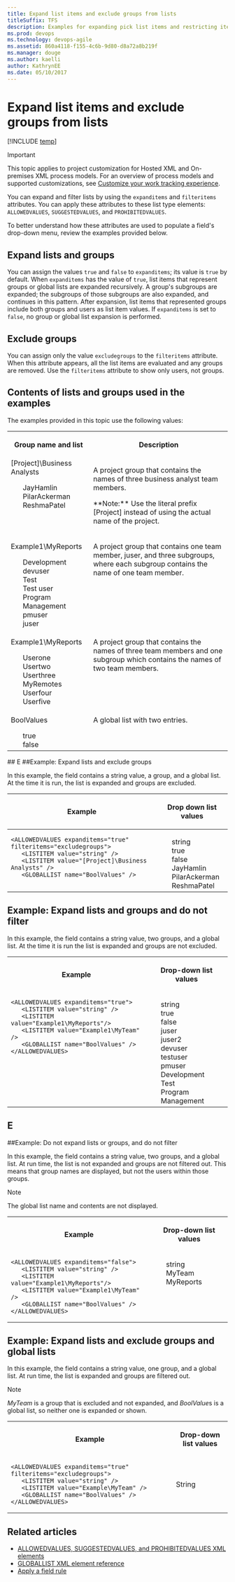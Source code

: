 ```yaml
---
title: Expand list items and exclude groups from lists
titleSuffix: TFS
description: Examples for expanding pick list items and restricting items using expanditems and filteritems attributes - Team Foundation Server (TFS)
ms.prod: devops
ms.technology: devops-agile
ms.assetid: 860a4118-f155-4c6b-9d80-d8a72a8b219f
ms.manager: douge
ms.author: kaelli
author: KathrynEE
ms.date: 05/10/2017
---
```


# Expand list items and exclude groups from lists

[!INCLUDE [temp](../../_shared/customization-phase-0-and-1-plus-version-header.md)]

> [!IMPORTANT]  
>This topic applies to project customization for Hosted XML and On-premises XML process models. For an overview of process models and supported customizations, see [Customize your work tracking experience](../customize-work.md).  

You can expand and filter lists by using the `expanditems` and `filteritems` attributes. You can apply these attributes to these list type elements: `ALLOWEDVALUES`, `SUGGESTEDVALUES`, and `PROHIBITEDVALUES`.  
  
To better understand how these attributes are used to populate a field's drop-down menu, review the examples provided below.  

<a name="ExpandListsAndGroups"></a> 
  
##  Expand lists and groups  
 You can assign the values `true` and `false` to `expanditems`; its value is `true` by default. When `expanditems` has the value of `true`, list items that represent groups or global lists are expanded recursively. A group's subgroups are expanded; the subgroups of those subgroups are also expanded, and continues in this pattern. After expansion, list items that represented groups include both groups and users as list item values. If `expanditems` is set to `false`, no group or global list expansion is performed.  

<a name="FilterListsAndGroups"></a> 
  
##  Exclude groups  
 You can assign only the value `excludegroups` to the `filteritems` attribute. When this attribute appears, all the list items are evaluated and any groups are removed. Use the `filteritems` attribute to show only users, not groups.  

<a name="ContentsOfListsAndGroups"></a> 
  
##  Contents of lists and groups used in the examples  
 The examples provided in this topic use the following values:  
  
<table Responsive="true" summary="table">
<tbody valign="top">
<tr Responsive="true">
<th scope="col"><p>Group name and list</p></th>
<th scope="col"><p>Description</p></th>
</tr>
<tr>
<td>
[Project]\Business Analysts</p>
<ul style="list-style: none;margin-bottom:0px"> 
<li style="margin-bottom:0px">JayHamlin</li>
<li style="margin-bottom:0px">PilarAckerman</li>
<li style="margin-bottom:0px">ReshmaPatel</li>
</ul> 
</td>
<td> 
<p>A project group that contains the names of three business analyst team members.</p>

<p>**Note:** Use the literal prefix [Project] instead of using the actual name of the project.</p>
</td>
</tr>
<tr>
<td>
<p>Example1\MyReports</p>
<ul style="list-style: none;margin-bottom:0px"> 
<li style="margin-bottom:0px">Development</li>
<li style="margin-bottom:0px">devuser</li>
<li style="margin-bottom:0px">Test</li>
<li style="margin-bottom:0px">Test user</li>
<li style="margin-bottom:0px">Program Management</li>
<li style="margin-bottom:0px">pmuser</li>
<li style="margin-bottom:0px">juser</li>
</ul> 
</td>
<td> 
<p>A project group that contains one team member, juser, and three subgroups, where each subgroup contains the name of one team member.</p>
</td>
</tr>
<tr>
<td>
<p>Example1\MyReports</p>
<ul style="list-style: none;margin-bottom:0px"> 
<li style="margin-bottom:0px">Userone</li>
<li style="margin-bottom:0px">Usertwo</li>
<li style="margin-bottom:0px">Userthree</li>
<li style="margin-bottom:0px">MyRemotes</li>
<li style="margin-bottom:0px">Userfour</li>
<li style="margin-bottom:0px">Userfive</li>
</ul> 
</td>
<td>
<p>A project group that contains the names of three team members and one subgroup which contains the names of two team members.</p>
</td>
</tr>
<tr>
<td>
<p>BoolValues</p>
<ul style="list-style: none;margin-bottom:0px"> 
<li style="margin-bottom:0px">true</li>
<li style="margin-bottom:0px">false</li>
</ul> 
</td>
<td>
<p>A global list with two entries.</p>
</td>
</tr>
</tbody>
</table>
## E
##Example: Expand lists and exclude groups

In this example, the field contains a string value, a group, and a global list. At the time it is run, the list is expanded and groups are excluded.

<table Responsive="true" summary="table">
<thead>
<tr Responsive="true">
<th ><p>Example</p></th>
<th ><p>Drop down list values</p></th>
</tr>
</thead>
<tbody valign="top">
<tr>
<td>

<pre><code>&lt;ALLOWEDVALUES expanditems="true" filteritems="excludegroups"&gt; 
   &lt;LISTITEM value="string" /&gt; 
   &lt;LISTITEM value="[Project]\Business Analysts" /&gt;  
   &lt;GLOBALLIST name="BoolValues" /&gt; </code></pre>


</td>

<td data-th="Drop-down list values">

<ul style="list-style: none;margin-bottom:0px"> 
<li style="margin-bottom:0px">string</li>
<li style="margin-bottom:0px">true</li>
<li style="margin-bottom:0px">false</li>
<li style="margin-bottom:0px">JayHamlin</li>
<li style="margin-bottom:0px">PilarAckerman</li>
<li style="margin-bottom:0px">ReshmaPatel</li>
</ul> 
</td>
</tr>
</table> 


<a id="Example2"></a>
## Example: Expand lists and groups and do not filter

In this example, the field contains a string value, two groups, and a global list. At the time it is run the list is expanded and groups are not excluded.

<table Responsive="true" summary="table">
<tr Responsive="true">
<th scope="col"><p>Example</p></th>
<th scope="col"><p>Drop-down list values</p></th>
</tr>

<tr valign="top">
<td data-th="Example">

<pre><code>&lt;ALLOWEDVALUES expanditems="true"&gt;
   &lt;LISTITEM value="string" /&gt;
   &lt;LISTITEM value="Example1\MyReports"/&gt;
   &lt;LISTITEM value="Example1\MyTeam" /&gt;
   &lt;GLOBALLIST name="BoolValues" /&gt;
&lt;/ALLOWEDVALUES&gt; 
</code></pre>
</td><td data-th="Drop-down list values">

<ul style="list-style: none;margin-bottom:0px"> 
<li style="margin-bottom:0px">string</li>
<li style="margin-bottom:0px">true</li>
<li style="margin-bottom:0px">false</li>
<li style="margin-bottom:0px">juser</li>
<li style="margin-bottom:0px">juser2</li>
<li style="margin-bottom:0px">devuser</li>
<li style="margin-bottom:0px">testuser</li>
<li style="margin-bottom:0px">pmuser</li>
<li style="margin-bottom:0px">Development</li>
<li style="margin-bottom:0px">Test</li>
<li style="margin-bottom:0px">Program Management</li>
</ul> 
</td></tr>
</table>


## E
##Example: Do not expand lists or groups, and do not filter

In this example, the field contains a string value, two groups, and a global list. At run time, the list is not expanded and groups are not filtered out. This means that group names are displayed, but not the users within those groups.

> [!NOTE]    
>The global list name and contents are not displayed.


<table Responsive="true" summary="table">
<tr Responsive="true">
<th scope="col"><p>Example</p></th>
<th scope="col"><p>Drop-down list values</p></th>
</tr>

<tr valign="top">
<td data-th="Example">

<pre><code>&lt;ALLOWEDVALUES expanditems="false"&gt;
   &lt;LISTITEM value="string" /&gt;
   &lt;LISTITEM value="Example1\MyReports"/&gt;
   &lt;LISTITEM value="Example1\MyTeam" /&gt;
   &lt;GLOBALLIST name="BoolValues" /&gt;
&lt;/ALLOWEDVALUES&gt; 
</code></pre>
</td>
<td data-th="Drop-down list values">

<ul style="list-style: none;margin-bottom:0px"> 
<li style="margin-bottom:0px">string</li>
<li style="margin-bottom:0px">MyTeam</li>
<li style="margin-bottom:0px">MyReports</li>
</ul> 
</td>
</tr></table> 


## Example: Expand lists and exclude groups and global lists
In this example, the field contains a string value, one group, and a global list. At run time, the list is expanded and groups are filtered out.

> [!NOTE]    
>*MyTeam* is a group that is excluded and not expanded, and *BoolValue*s is a global list, so neither one is expanded or shown.

<table Responsive="true" summary="table"><tr Responsive="true"><th scope="col"><p>Example</p></th><th scope="col"><p>Drop-down list values</p></th></tr><tr><td data-th="Example">


<pre><code>&lt;ALLOWEDVALUES expanditems="true" filteritems="excludegroups"&gt;
   &lt;LISTITEM value="string" /&gt;
   &lt;LISTITEM value="Example\MyTeam" /&gt;
   &lt;GLOBALLIST name="BoolValues" /&gt;
&lt;/ALLOWEDVALUES&gt; 
</code></pre>
</td><td data-th="Drop-down list values"><p>String</p></td></tr></table>

  
## Related articles 
-  [ALLOWEDVALUES, SUGGESTEDVALUES, and PROHIBITEDVALUES XML elements](define-pick-lists.md)   
-  [GLOBALLIST XML element reference](define-global-lists.md)   
-  [Apply a field rule](apply-rule-work-item-field.md)